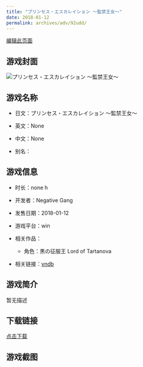 ```yaml
---
title: "プリンセス・エスカレイション ～監禁王女～"
date: 2018-01-12
permalink: archives/adv/92udd/
---
```

[编辑此页面](https://github.com/ACG-3/ADV3-source/blob/main/source/_posts/%E3%83%97%E3%83%AA%E3%83%B3%E3%82%BB%E3%82%B9%E3%83%BB%E3%82%A8%E3%82%B9%E3%82%AB%E3%83%AC%E3%82%A4%E3%82%B7%E3%83%A7%E3%83%B3%20%EF%BD%9E%E7%9B%A3%E7%A6%81%E7%8E%8B%E5%A5%B3%EF%BD%9E.md)

## 游戏封面

![プリンセス・エスカレイション ～監禁王女～](https://pan.timero.xyz/d/onedrive/img_lib_001/%E3%83%97%E3%83%AA%E3%83%B3%E3%82%BB%E3%82%B9%E3%83%BB%E3%82%A8%E3%82%B9%E3%82%AB%E3%83%AC%E3%82%A4%E3%82%B7%E3%83%A7%E3%83%B3%20%EF%BD%9E%E7%9B%A3%E7%A6%81%E7%8E%8B%E5%A5%B3%EF%BD%9E_cover.avif)


## 游戏名称

- 日文：プリンセス・エスカレイション ～監禁王女～
- 英文：None
- 中文：None

- 别名：


## 游戏信息

- 时长：none h
- 开发者：Negative Gang
- 发售日期：2018-01-12
- 游戏平台：win
- 相关作品：
   - 角色：黒の征服王 Lord of Tartanova

- 相关链接：[vndb](https://vndb.org/v48523)


## 游戏简介

暂无描述


## 下载链接

[点击下载](https://pan.timero.xyz/onedrive/adv_lib_001/%E3%83%97%E3%83%AA%E3%83%B3%E3%82%BB%E3%82%B9%E3%83%BB%E3%82%A8%E3%82%B9%E3%82%AB%E3%83%AC%E3%82%A4%E3%82%B7%E3%83%A7%E3%83%B3%20%EF%BD%9E%E7%9B%A3%E7%A6%81%E7%8E%8B%E5%A5%B3%EF%BD%9E)


## 游戏截图


